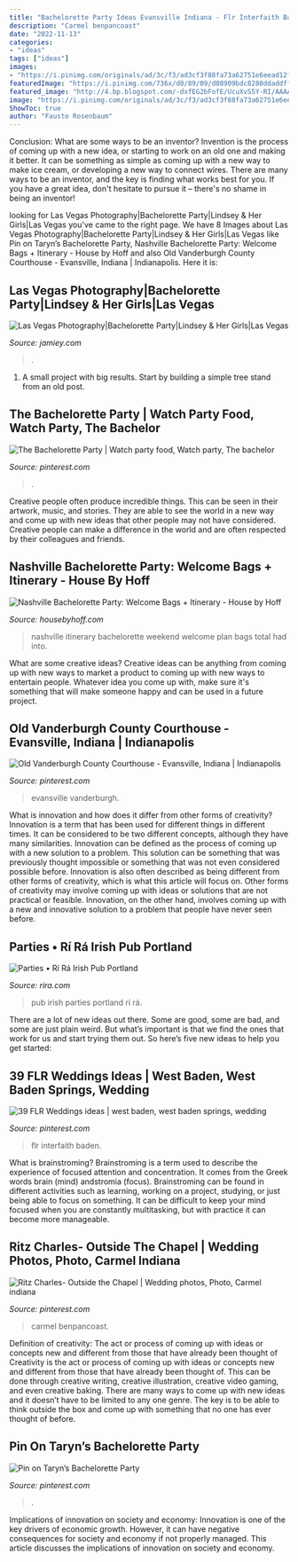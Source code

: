 ```yaml
---
title: "Bachelorette Party Ideas Evansville Indiana - Flr Interfaith Baden"
description: "Carmel benpancoast"
date: "2022-11-13"
categories:
- "ideas"
tags: ["ideas"]
images:
- "https://i.pinimg.com/originals/ad/3c/f3/ad3cf3f88fa73a62751e6eead12fa8d6.jpg"
featuredImage: "https://i.pinimg.com/736x/d0/89/09/d08909bdc8280ddaddff9fd5faefc9cd--cheap-flights-indiana.jpg"
featured_image: "http://4.bp.blogspot.com/-dxfEG2bFofE/UcuXvS5Y-RI/AAAAAAAAF98/m6PPVDIccVA/s1600/nashville+party+weekend+itinerary.jpg"
image: "https://i.pinimg.com/originals/ad/3c/f3/ad3cf3f88fa73a62751e6eead12fa8d6.jpg"
ShowToc: true
author: "Fausto Rosenbaum"
---
```



Conclusion: What are some ways to be an inventor?
Invention is the process of coming up with a new idea, or starting to work on an old one and making it better. It can be something as simple as coming up with a new way to make ice cream, or developing a new way to connect wires. There are many ways to be an inventor, and the key is finding what works best for you. If you have a great idea, don't hesitate to pursue it – there's no shame in being an inventor!

	

		
looking for Las Vegas Photography|Bachelorette Party|Lindsey &amp; Her Girls|Las Vegas you've came to the right page. We have 8 Images about Las Vegas Photography|Bachelorette Party|Lindsey &amp; Her Girls|Las Vegas like Pin on Taryn’s Bachelorette Party, Nashville Bachelorette Party: Welcome Bags + Itinerary - House by Hoff and also Old Vanderburgh County Courthouse - Evansville, Indiana | Indianapolis. Here it is:
		
    
## Las Vegas Photography|Bachelorette Party|Lindsey &amp; Her Girls|Las Vegas

<img loading=lazy src="https://jamiey.com/wp-content/uploads/2012/04/vegas-party-3.jpg" onerror="this.onerror=null;this.src='https://tse4.mm.bing.net/th?id=OIP.64HODMfow2igqWr6bE24PAHaE7&amp;pid=15.1';" alt="Las Vegas Photography|Bachelorette Party|Lindsey &amp; Her Girls|Las Vegas">

_Source: jamiey.com_

>. 

	

1. A small project with big results. Start by building a simple tree stand from an old post.

    
## The Bachelorette Party | Watch Party Food, Watch Party, The Bachelor

<img loading=lazy src="https://i.pinimg.com/originals/ad/3c/f3/ad3cf3f88fa73a62751e6eead12fa8d6.jpg" onerror="this.onerror=null;this.src='https://tse1.mm.bing.net/th?id=OIP.G-lN4UaZbCtvrMRERGkf6gHaLJ&amp;pid=15.1';" alt="The Bachelorette Party | Watch party food, Watch party, The bachelor">

_Source: pinterest.com_

>. 

	

Creative people often produce incredible things. This can be seen in their artwork, music, and stories. They are able to see the world in a new way and come up with new ideas that other people may not have considered. Creative people can make a difference in the world and are often respected by their colleagues and friends.

    
## Nashville Bachelorette Party: Welcome Bags + Itinerary - House By Hoff

<img loading=lazy src="http://4.bp.blogspot.com/-dxfEG2bFofE/UcuXvS5Y-RI/AAAAAAAAF98/m6PPVDIccVA/s1600/nashville+party+weekend+itinerary.jpg" onerror="this.onerror=null;this.src='https://tse2.mm.bing.net/th?id=OIP.JYOZsn5lYxwD2b18MDJjIQHaJQ&amp;pid=15.1';" alt="Nashville Bachelorette Party: Welcome Bags + Itinerary - House by Hoff">

_Source: housebyhoff.com_

>nashville itinerary bachelorette weekend welcome plan bags total had into. 

	

What are some creative ideas?
Creative ideas can be anything from coming up with new ways to market a product to coming up with new ways to entertain people. Whatever idea you come up with, make sure it's something that will make someone happy and can be used in a future project.

    
## Old Vanderburgh County Courthouse - Evansville, Indiana | Indianapolis

<img loading=lazy src="https://i.pinimg.com/736x/d0/89/09/d08909bdc8280ddaddff9fd5faefc9cd--cheap-flights-indiana.jpg" onerror="this.onerror=null;this.src='https://tse2.mm.bing.net/th?id=OIP.5_wWo_UOzdmZJvY_0Mq8hQHaFC&amp;pid=15.1';" alt="Old Vanderburgh County Courthouse - Evansville, Indiana | Indianapolis">

_Source: pinterest.com_

>evansville vanderburgh. 

	

What is innovation and how does it differ from other forms of creativity?
Innovation is a term that has been used for different things in different times. It can be considered to be two different concepts, although they have many similarities. Innovation can be defined as the process of coming up with a new solution to a problem. This solution can be something that was previously thought impossible or something that was not even considered possible before. Innovation is also often described as being different from other forms of creativity, which is what this article will focus on. Other forms of creativity may involve coming up with ideas or solutions that are not practical or feasible. Innovation, on the other hand, involves coming up with a new and innovative solution to a problem that people have never seen before.

    
## Parties • Rí Rá Irish Pub Portland

<img loading=lazy src="http://rira.com/portland/wp-content/uploads/sites/4/2016/03/partiesBanner_v2_1375x816.jpg" onerror="this.onerror=null;this.src='https://tse1.mm.bing.net/th?id=OIP.gXmh4CjpD19lGVM1nnbuRgHaEZ&amp;pid=15.1';" alt="Parties • Rí Rá Irish Pub Portland">

_Source: rira.com_

>pub irish parties portland rí rá. 

	

There are a lot of new ideas out there. Some are good, some are bad, and some are just plain weird. But what’s important is that we find the ones that work for us and start trying them out. So here’s five new ideas to help you get started: 

    
## 39 FLR Weddings Ideas | West Baden, West Baden Springs, Wedding

<img loading=lazy src="https://i.pinimg.com/474x/a9/61/93/a96193d7bfa21f8baa81796a04c2be7a--wedding-canopy-wedding-day.jpg" onerror="this.onerror=null;this.src='https://tse2.mm.bing.net/th?id=OIP.OzTE3QvBYzUPk7fvMv_RZQAAAA&amp;pid=15.1';" alt="39 FLR Weddings ideas | west baden, west baden springs, wedding">

_Source: pinterest.com_

>flr interfaith baden. 

	

What is brainstroming?
Brainstroming is a term used to describe the experience of focused attention and concentration. It comes from the Greek words brain (mind) andstromia (focus). Brainstroming can be found in different activities such as learning, working on a project, studying, or just being able to focus on something. It can be difficult to keep your mind focused when you are constantly multitasking, but with practice it can become more manageable.

    
## Ritz Charles- Outside The Chapel | Wedding Photos, Photo, Carmel Indiana

<img loading=lazy src="https://i.pinimg.com/originals/23/e5/06/23e506ba66b9eec3fb93e8c23163a5e7.jpg" onerror="this.onerror=null;this.src='https://tse2.mm.bing.net/th?id=OIP.H8sEr-TF86bLbjc72i8nLQHaLH&amp;pid=15.1';" alt="Ritz Charles- Outside the Chapel | Wedding photos, Photo, Carmel indiana">

_Source: pinterest.com_

>carmel benpancoast. 

	

Definition of creativity: The act or process of coming up with ideas or concepts new and different from those that have already been thought of
Creativity is the act or process of coming up with ideas or concepts new and different from those that have already been thought of. This can be done through creative writing, creative illustration, creative video gaming, and even creative baking. There are many ways to come up with new ideas and it doesn’t have to be limited to any one genre. The key is to be able to think outside the box and come up with something that no one has ever thought of before.

    
## Pin On Taryn’s Bachelorette Party

<img loading=lazy src="https://i.pinimg.com/originals/c7/a1/a9/c7a1a9ad7a871a281ff22ed0d67e054c.jpg" onerror="this.onerror=null;this.src='https://tse1.mm.bing.net/th?id=OIP.x6vjQVXea8rs4AcWKH8j3gHaF7&amp;pid=15.1';" alt="Pin on Taryn’s Bachelorette Party">

_Source: pinterest.com_

>. 

	

Implications of innovation on society and economy:
Innovation is one of the key drivers of economic growth. However, it can have negative consequences for society and economy if not properly managed. This article discusses the implications of innovation on society and economy.

